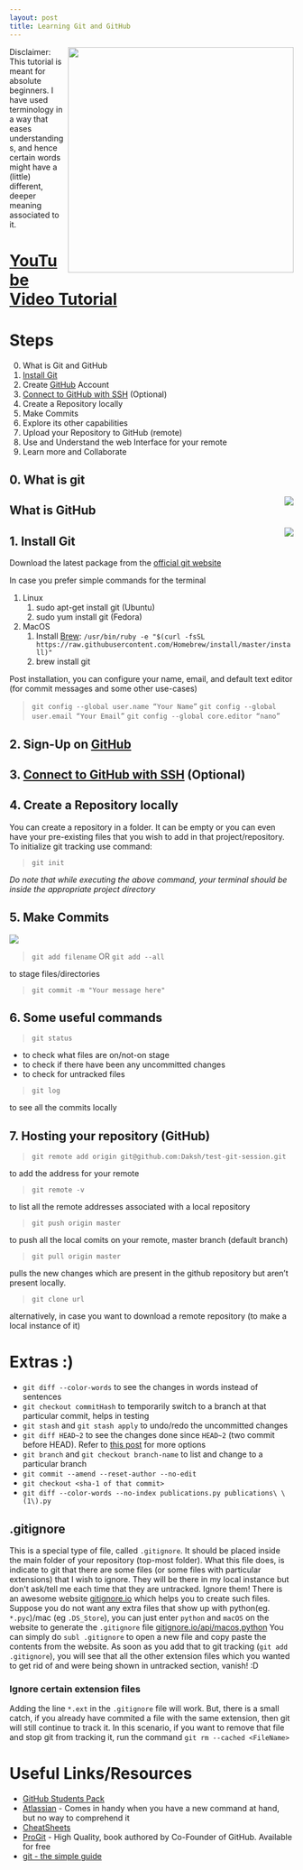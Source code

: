 ```yaml
---
layout: post
title: Learning Git and GitHub
---
```


<img align="right" src="{{ site.baseurl }}/images/git/git_github.png" width="400"/>

Disclaimer: This tutorial is meant for absolute beginners. I have used terminology in a way that eases understandings, and hence certain words might have a (little) different, deeper meaning associated to it.

# [YouTube Video Tutorial](https://youtu.be/MUQfKFzIOeU)

# Steps
0. What is Git and GitHub
1. [Install Git](https://git-scm.com/)
2. Create [GitHub](https://github.com/) Account
3. [Connect to GitHub with SSH](https://help.github.com/articles/connecting-to-github-with-ssh/) (Optional)
4. Create a Repository locally
5. Make Commits 
6. Explore its other capabilities
7. Upload your Repository to GitHub (remote)
8. Use and Understand the web Interface for your remote
9. Learn more and Collaborate

## 0. What is git
<img align="right" src="{{ site.baseurl }}/images/git/what-is-git.png"/>

## What is GitHub
<img align="right" src="{{ site.baseurl }}/images/git/what-is-GitHub.png"/>

## 1. Install Git
Download the latest package from the [official git website](https://git-scm.com/)

In case you prefer simple commands for the terminal
1. Linux
	1. sudo apt-get install git (Ubuntu)
	2. sudo yum install git (Fedora)
2. MacOS
	1. Install [Brew](https://brew.sh): `/usr/bin/ruby -e "$(curl -fsSL https://raw.githubusercontent.com/Homebrew/install/master/install)"`
	2. brew install git 

Post installation, you can configure your name, email, and default text editor (for commit messages and some other use-cases)
> `git config --global user.name “Your Name”`
> `git config --global user.email “Your Email”`
> `git config --global core.editor “nano”`


## 2. Sign-Up on [GitHub](https://github.com/)

## 3. [Connect to GitHub with SSH](https://help.github.com/articles/connecting-to-github-with-ssh/) (Optional)

## 4. Create a Repository locally
You can create a repository in a folder. It can be empty or you can even have your pre-existing files that you wish to add in that project/repository. To initialize git tracking use command:
> `git init`

*Do note that while executing the above command, your terminal should be inside the appropriate project directory*

## 5. Make Commits

<img src="{{ site.baseurl }}/images/git/lifecycle.png"/>

> `git add filename` OR `git add --all`

to stage files/directories

> `git commit -m "Your message here"`

## 6. Some useful commands

> `git status`

* to check what files are on/not-on stage 
* to check if there have been any uncommitted changes
* to check for untracked files

> `git log`

to see all the commits locally 

## 7. Hosting your repository (GitHub)

> `git remote add origin git@github.com:Daksh/test-git-session.git`

to add the address for your remote

> `git remote -v`

to list all the remote addresses associated with a local repository

> `git push origin master` 

to push all the local comits on your remote, master branch (default branch)

> `git pull origin master`

pulls the new changes which are present in the github repository but aren’t present locally.

> `git clone url`

alternatively, in case you want to download a remote repository (to make a local instance of it)

# Extras :)
* `git diff --color-words` to see the changes in words instead of sentences
* `git checkout commitHash` to temporarily switch to a branch at that particular commit, helps in testing
* `git stash` and `git stash apply` to undo/redo the uncommitted changes
* `git diff HEAD~2` to see the changes done since `HEAD~2` (two commit before HEAD). Refer to [this post](https://stackoverflow.com/a/9903611/2806163) for more options
* `git branch` and `git checkout branch-name` to list and change to a particular branch
* `git commit --amend --reset-author --no-edit`
* `git checkout <sha-1 of that commit>`
* `git diff --color-words --no-index publications.py publications\ \(1\).py`

## .gitignore
This is a special type of file, called `.gitignore`. It should be placed inside the main folder of your repository (top-most folder). What this file does, is indicate to git that there are some files (or some files with particular extensions) that I wish to ignore. They will be there in my local instance but don't ask/tell me each time that they are untracked. Ignore them!
There is an awesome website [gitignore.io](https://www.gitignore.io/) which helps you to create such files. Suppose you do not want any extra files that show up with python(eg. `*.pyc`)/mac (eg `.DS_Store`), you can just enter `python` and `macOS` on the website to generate the `.gitignore` file [gitignore.io/api/macos,python](https://www.gitignore.io/api/macos,python)
You can simply do `subl .gitignore` to open a new file and copy paste the contents from the website. As soon as you add that to git tracking (`git add .gitignore`), you will see that all the other extension files which you wanted to get rid of and were being shown in untracked section, vanish! :D

### Ignore certain extension files
Adding the line `*.ext` in the `.gitignore` file will work. But, there is a small catch, if you already have commited a file with the same extension, then git will still continue to track it. In this scenario, if you want to remove that file and stop git from tracking it, run the command `git rm --cached <FileName>`

# Useful Links/Resources
* [GitHub Students Pack](https://education.github.com/pack)
* [Atlassian](https://www.atlassian.com/git) - Comes in handy when you have a new command at hand, but no way to comprehend it
* [CheatSheets](https://epir.at/2017/08/26/gsoc-2017-vlc-for-macos-interface-redesign/)
* [ProGit](https://git-scm.com/book/en/v2) - High Quality, book authored by Co-Founder of GitHub. Available for free
* [git - the simple guide](http://rogerdudler.github.io/git-guide/)
